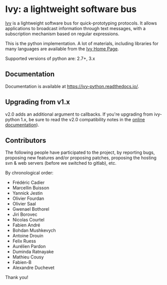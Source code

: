 Ivy: a lightweight software bus
===============================

[Ivy](http://www.eei.cena.fr/products/ivy/) is a lightweight
software bus for quick-prototyping protocols. It allows
applications to broadcast information through text messages, with
a subscription mechanism based on regular expressions.

This is the python implementation.  A lot of materials, including
libraries for many languages are available from the [Ivy Home
Page](http://www.eei.cena.fr/products/ivy/).

Supported versions of python are: 2.7+, 3.x

Documentation
-------------

Documentation is available at https://ivy-python.readthedocs.io/.

Upgrading from v1.x
-------------------

v2.0 adds an additional argument to callbacks. If you're upgrading
from ivy-python 1.x, be sure to read the v2.0 compatibility notes in
the [online
documentation](https://ivy-python.readthedocs.io/en/latest/ivy.html#v2-0-compatibility-notes)).


Contributors
------------

The following people have participated to the project, by reporting
bugs, proposing new features and/or proposing patches, proposing the
hosting svn & web servers (before we switched to gitlab), etc.

By chronological  order:

- Frédéric Cadier
- Marcellin Buisson
- Yannick Jestin
- Olivier Fourdan
- Olivier Saal
- Gwenael Bothorel
- Jiri Borovec
- Nicolas Courtel
- Fabien André
- Bohdan Mushkevych
- Antoine Drouin
- Felix Ruess
- Aurélien Pardon
- Duminda Ratnayake
- Mathieu Cousy
- Fabien-B
- Alexandre Duchevet

Thank you!
